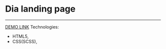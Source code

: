 # Dia landing page
***

[DEMO LINK](https://yaroslavmakarov.github.io/layout_dia/)
Technologies:
* HTML5,
* CSS(SCSS),
